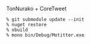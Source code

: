 TonNurako + CoreTweet

```
% git submodule update --init
% nuget restore
% xbuild
% mono bin/Debug/Motitter.exe
```
